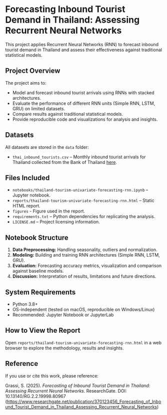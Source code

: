 # Forecasting Inbound Tourist Demand in Thailand: Assessing Recurrent Neural Networks

This project applies Recurrent Neural Networks (RNN) to forecast inbound tourist demand in Thailand and assess their effectiveness against traditional statistical models.

## Project Overview

The project aims to:

- Model and forecast inbound tourist arrivals using RNNs with stacked architectures.
- Evaluate the performance of different RNN units (Simple RNN, LSTM, GRU) on limited datasets.
- Compare results against traditional statistical models.
- Provide reproducible code and visualizations for analysis and insights.

## Datasets

All datasets are stored in the `data` folder:

- `thai_inbound_tourists.csv` – Monthly inbound tourist arrivals for Thailand collected from the Bank of Thailand [here](https://app.bot.or.th/BTWS_STAT/statistics/ReportPage.aspx?reportID=875&language=eng).

## Files Included

- `notebooks/thailand-tourism-univariate-forecasting-rnn.ipynb` – Jupyter notebook.
- `reports/thailand-tourism-univariate-forecasting-rnn.html` – Static HTML report.
- `figures` - Figure used in the report.
- `requirements.txt` – Python dependencies for replicating the analysis.
- `LICENSE.md` – Project licensing information.

## Notebook Structure

1. **Data Preprocessing:** Handling seasonality, outliers and normalization.
2. **Modeling:** Building and training RNN architectures (Simple RNN, LSTM, GRU).
3. **Evaluation:** Forecasting accuracy metrics, visualization and comparison against baseline models.
4. **Discussion:** Interpretation of results, limitations and future directions.

## System Requirements

- Python 3.8+
- OS-independent (tested on macOS, reproducible on Windows/Linux)
- Recommended: Jupyter Notebook or JupyterLab

## How to View the Report

Open `reports/thailand-tourism-univariate-forecasting-rnn.html` in a web browser to explore the methodology, results and insights.

## Reference

If you use or cite this work, please reference:

Grassi, S. (2025). *Forecasting of Inbound Tourist Demand in Thailand: Assessing Recurrent Neural Networks*. ResearchGate. DOI: 10.13140/RG.2.2.19998.80967 (https://www.researchgate.net/publication/370123456_Forecasting_of_Inbound_Tourist_Demand_in_Thailand_Assessing_Recurrent_Neural_Networks)
